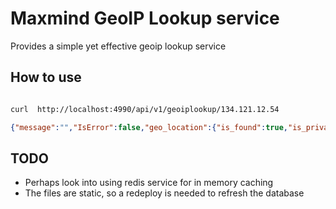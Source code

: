 # Maxmind GeoIP Lookup service

Provides a simple yet effective geoip lookup service

## How to use

```bash

curl  http://localhost:4990/api/v1/geoiplookup/134.121.12.54
```


```json
{"message":"","IsError":false,"geo_location":{"is_found":true,"is_private":false,"ip_addr":"134.121.12.54","city":"Pullman","country_name":"United States","country_iso_code":"US","time_zone":"America/Los_Angeles","is_proxy":false,"is_eu":false,"asn":"11827","organization":"WSU-AS","network":""}}
```

## TODO

- Perhaps look into using redis service for in memory caching
- The files are static, so a redeploy is needed to refresh the database

